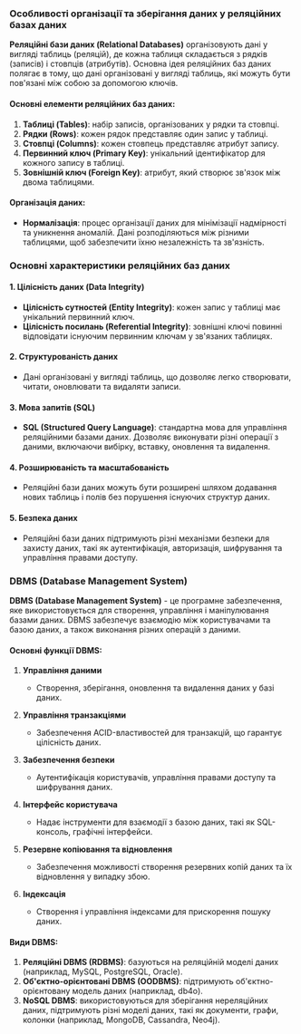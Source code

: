 
### Особливості організації та зберігання даних у реляційних базах даних

**Реляційні бази даних (Relational Databases)** організовують дані у вигляді таблиць (реляцій), де кожна таблиця складається з рядків (записів) і стовпців (атрибутів). Основна ідея реляційних баз даних полягає в тому, що дані організовані у вигляді таблиць, які можуть бути пов'язані між собою за допомогою ключів.

#### Основні елементи реляційних баз даних:

1. **Таблиці (Tables)**: набір записів, організованих у рядки та стовпці.
2. **Рядки (Rows)**: кожен рядок представляє один запис у таблиці.
3. **Стовпці (Columns)**: кожен стовпець представляє атрибут запису.
4. **Первинний ключ (Primary Key)**: унікальний ідентифікатор для кожного запису в таблиці.
5. **Зовнішній ключ (Foreign Key)**: атрибут, який створює зв'язок між двома таблицями.

#### Організація даних:

- **Нормалізація**: процес організації даних для мінімізації надмірності та уникнення аномалій. Дані розподіляються між різними таблицями, щоб забезпечити їхню незалежність та зв'язність.

### Основні характеристики реляційних баз даних

#### 1. Цілісність даних (Data Integrity)

- **Цілісність сутностей (Entity Integrity)**: кожен запис у таблиці має унікальний первинний ключ.
- **Цілісність посилань (Referential Integrity)**: зовнішні ключі повинні відповідати існуючим первинним ключам у зв'язаних таблицях.

#### 2. Структурованість даних

- Дані організовані у вигляді таблиць, що дозволяє легко створювати, читати, оновлювати та видаляти записи.

#### 3. Мова запитів (SQL)

- **SQL (Structured Query Language)**: стандартна мова для управління реляційними базами даних. Дозволяє виконувати різні операції з даними, включаючи вибірку, вставку, оновлення та видалення.

#### 4. Розширюваність та масштабованість

- Реляційні бази даних можуть бути розширені шляхом додавання нових таблиць і полів без порушення існуючих структур даних.

#### 5. Безпека даних

- Реляційні бази даних підтримують різні механізми безпеки для захисту даних, такі як аутентифікація, авторизація, шифрування та управління правами доступу.

### DBMS (Database Management System)

**DBMS (Database Management System)** - це програмне забезпечення, яке використовується для створення, управління і маніпулювання базами даних. DBMS забезпечує взаємодію між користувачами та базою даних, а також виконання різних операцій з даними.

#### Основні функції DBMS:

1. **Управління даними**
   - Створення, зберігання, оновлення та видалення даних у базі даних.

2. **Управління транзакціями**
   - Забезпечення ACID-властивостей для транзакцій, що гарантує цілісність даних.

3. **Забезпечення безпеки**
   - Аутентифікація користувачів, управління правами доступу та шифрування даних.

4. **Інтерфейс користувача**
   - Надає інструменти для взаємодії з базою даних, такі як SQL-консоль, графічні інтерфейси.

5. **Резервне копіювання та відновлення**
   - Забезпечення можливості створення резервних копій даних та їх відновлення у випадку збою.

6. **Індексація**
   - Створення і управління індексами для прискорення пошуку даних.

#### Види DBMS:

1. **Реляційні DBMS (RDBMS)**: базуються на реляційній моделі даних (наприклад, MySQL, PostgreSQL, Oracle).
2. **Об'єктно-орієнтовані DBMS (OODBMS)**: підтримують об'єктно-орієнтовану модель даних (наприклад, db4o).
3. **NoSQL DBMS**: використовуються для зберігання нереляційних даних, підтримують різні моделі даних, такі як документи, графи, колонки (наприклад, MongoDB, Cassandra, Neo4j).
